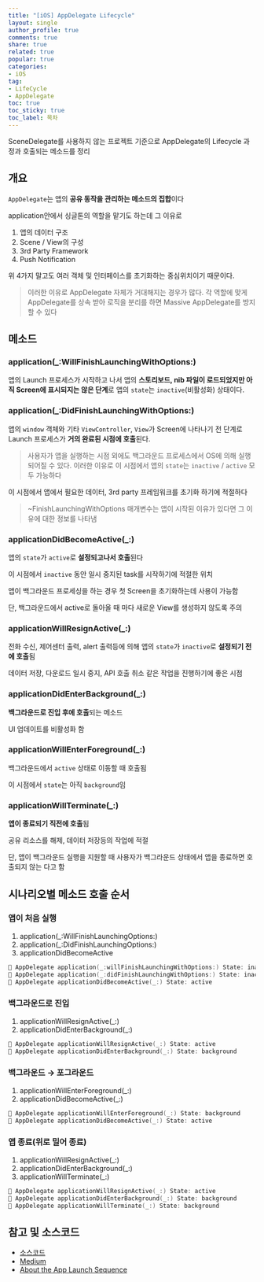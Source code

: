 ```yaml
---
title: "[iOS] AppDelegate Lifecycle"
layout: single
author_profile: true
comments: true
share: true
related: true
popular: true
categories:
- iOS
tag:
- LifeCycle
- AppDelegate
toc: true
toc_sticky: true
toc_label: 목차
---
```


SceneDelegate를 사용하지 않는 프로젝트 기준으로 AppDelegate의 Lifecycle 과정과 호출되는 메소드를 정리

## 개요

`AppDelegate`는 앱의 **공유 동작을 관리하는 메소드의 집합**이다

application안에서 싱글톤의 역할을 맡기도 하는데 그 이유로

1. 앱의 데이터 구조 
2. Scene / View의 구성 
3. 3rd Party Framework
4. Push Notification

위 4가지 말고도 여러 객체 및 인터페이스를 초기화하는 중심위치이기 때문이다.

> 이러한 이유로 AppDelegate 자체가 거대해지는 경우가 많다. 각 역할에 맞게 AppDelegate를 상속 받아 로직을 분리를 하면 Massive AppDelegate를 방지할 수 있다
> 

## 메소드

### application(_:WillFinishLaunchingWithOptions:)

앱의 Launch 프로세스가 시작하고 나서 앱의 **스토리보드, nib 파일이 로드되었지만 아직 Screen에 표시되지는 않은 단계**로 앱의 `state`는 `inactive`(비활성화) 상태이다.

### application(_:DidFinishLaunchingWithOptions:)

앱의 `window` 객체와 기타 `ViewController`, `View`가 Screen에 나타나기 전 단계로 Launch 프로세스가 **거의 완료된 시점에 호출**된다.

> 사용자가 앱을 실행하는 시점 외에도 백그라운드 프로세스에서 OS에 의해 실행되어질 수 있다.
이러한 이유로 이 시점에서 앱의 `state`는 `inactive` / `active` 모두 가능하다
> 

이 시점에서 앱에서 필요한 데이터, 3rd party 프레임워크를 초기화 하기에 적절하다

> ~FinishLaunchingWithOptions 매개변수는 앱이 시작된 이유가 있다면 그 이유에 대한 정보를 나타냄
> 

### applicationDidBecomeActive(_:)

앱의 `state`가 `active`로 **설정되고나서 호출**된다

이 시점에서 `inactive` 동안 일시 중지된 task를 시작하기에 적절한 위치

앱이 백그라운드 프로세싱을 하는 경우 첫 Screen을 초기화하는데 사용이 가능함

단, 백그라운드에서 active로 돌아올 때 마다 새로운 View를 생성하지 않도록 주의

### applicationWillResignActive(_:)

전화 수신, 제어센터 출력, alert 출력등에 의해 앱의 `state`가 `inactive`로 **설정되기 전에 호출**됨

 데이터 저장, 다운로드 일시 중지, API 호출 취소 같은 작업을 진행하기에 좋은 시점

### applicationDidEnterBackground(_:)

**백그라운드로 진입 후에 호출**되는 메소드

UI 업데이트를 비활성화 함

### applicationWillEnterForeground(_:)

백그라운드에서 `active` 상태로 이동할 때 호출됨

이 시점에서 `state`는 아직 `background`임

### applicationWillTerminate(_:)

**앱이 종료되기 직전에 호출**됨

공유 리소스를 해제, 데이터 저장등의 작업에 적절

단, 앱이 백그라운드 실행을 지원할 때 사용자가 백그라운드 상태에서 앱을 종료하면 호출되지 않는 다고 함

## 시나리오별 메소드 호출 순서

### 앱이 처음 실행

1. application(_:WillFinishLaunchingOptions:)
2. application(_:DidFinishLaunchingOptions:)
3. applicationDidBecomeActive

```swift
🔵 AppDelegate application(_:willFinishLaunchingWithOptions:) State: inactive
🔵 AppDelegate application(_:didFinishLaunchingWithOptions:) State: inactive
🔵 AppDelegate applicationDidBecomeActive(_:) State: active
```

### 백그라운드로 진입

1. applicationWillResignActive(_:)
2. applicationDidEnterBackground(_:)

```swift
🔵 AppDelegate applicationWillResignActive(_:) State: active
🔵 AppDelegate applicationDidEnterBackground(_:) State: background
```

### 백그라운드 → 포그라운드

1. applicationWillEnterForeground(_:)
2. applicationDidBecomeActive(_:)

```swift
🔵 AppDelegate applicationWillEnterForeground(_:) State: background
🔵 AppDelegate applicationDidBecomeActive(_:) State: active
```

### 앱 종료(위로 밀어 종료)

1. applicationWillResignActive(_:)
2. applicationDidEnterBackground(_:)
3. applicationWillTerminate(_:)

```swift
🔵 AppDelegate applicationWillResignActive(_:) State: active
🔵 AppDelegate applicationDidEnterBackground(_:) State: background
🔵 AppDelegate applicationWillTerminate(_:) State: background
```

## 참고 및 소스코드

- [소스코드](https://github.com/sweetfood-dev/iOSTutorialProject/tree/main/AppLifeCycle)
- [Medium](https://varga-zolt.medium.com/)
- [About the App Launch Sequence](https://developer.apple.com/documentation/uikit/app_and_environment/responding_to_the_launch_of_your_app/about_the_app_launch_sequence)
